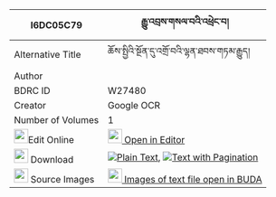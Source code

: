|I6DC05C79|རྒྱུ་འབྲས་གསལ་བའི་འཕྲེང་བ། 
| --- | --- 
|Alternative Title |ཆོས་སྤྱིའི་སྔོན་དུ་འགྲོ་བའི་ལྷན་ཐབས་གཏམ་རྒྱུད།
|Author | 
|BDRC ID | W27480
|Creator | Google OCR
|Number of Volumes| 1
|<img width="25" src="https://img.icons8.com/color/25/000000/edit-property.png">Edit Online| [<img width="25" src="https://avatars.githubusercontent.com/u/45091458?s=200&v=4"> Open in Editor](http://editor.openpecha.org/I6DC05C79)
|<img width="25" src="https://img.icons8.com/fluent/48/000000/download-2.png"/>  Download | [![](https://img.icons8.com/color/20/000000/txt.png)Plain Text](https://github.com/Openpecha/I6DC05C79/releases/download/v1/gyundre_salwa_i_trengwa_plain_I6DC05C79.zip), [![](https://img.icons8.com/color/20/000000/txt.png)Text with Pagination](https://github.com/Openpecha/I6DC05C79/releases/download/v1/gyundre_salwa_i_trengwa_pages_I6DC05C79.zip)
|<img width="25" src="https://img.icons8.com/plasticine/100/000000/pictures-folder.png"/>  Source Images | [<img width="25" src="https://library.bdrc.io/icons/BUDA-small.svg"> Images of text file open in BUDA](https://library.bdrc.io/show/bdr:W27480)